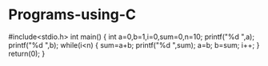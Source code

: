 # Programs-using-C

#include<stdio.h>
int main()
{
    int a=0,b=1,i=0,sum=0,n=10;
    printf("%d ",a);
    printf("%d ",b);
    while(i<n)
    {
    sum=a+b;
    printf("%d ",sum);
    a=b;
    b=sum;
    i++;
    }
    return(0);
}
